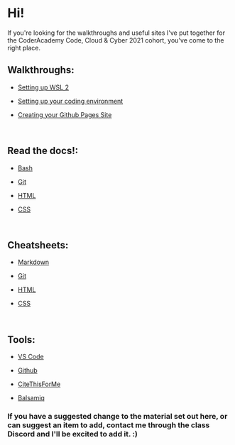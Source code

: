 # Hi!

If you're looking for the walkthroughs and useful sites I've put together for the CoderAcademy Code, Cloud & Cyber 2021 cohort, you've come to the right place.

## Walkthroughs:

* [Setting up WSL 2](https://oliver-coderacademy.github.io/wsl_setup.html)

* [Setting up your coding environment](https://oliver-coderacademy.github.io/git_setup.html)

* [Creating your Github Pages Site](https://pages.github.com/)

<br>

## Read the docs!:

* [Bash](https://www.gnu.org/software/bash/manual/bash.html)

* [Git](https://git-scm.com/docs)

* [HTML](https://devdocs.io/html/)

* [CSS](https://devdocs.io/css/)

<br>

## Cheatsheets:

* [Markdown](https://www.markdownguide.org/cheat-sheet/)

* [Git](https://www.atlassian.com/git/tutorials/atlassian-git-cheatsheet)

* [HTML](https://htmlcheatsheet.com/)

* [CSS](https://htmlcheatsheet.com/css/)

<br>

## Tools:

* [VS Code](https://code.visualstudio.com/)

* [Github](https://github.com/)

* [CiteThisForMe](https://www.citethisforme.com/)

* [Balsamiq](https://balsamiq.com/wireframes/desktop/)

### If you have a suggested change to the material set out here, or can suggest an item to add, contact me through the class Discord and I'll be excited to add it. :)